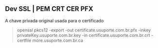 ## Dev SSL | PEM CRT CER PFX

A chave privada original usada para o certificado


> openssl pkcs12 -export -out certificate.usuporte.com.br.pfx -inkey privateKey.usuporte.com.br.key -in certificate.usuporte.com.br.crt -certfile more.usuporte.com.br.ca

